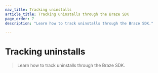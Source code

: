 ```yaml
---
nav_title: Tracking uninstalls
article_title: Tracking uninstalls through the Braze SDK
page_order: 7
description: "Learn how to track uninstalls through the Braze SDK."

---
```


# Tracking uninstalls

> Learn how to track uninstalls through the Braze SDK.

